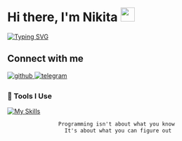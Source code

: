 <h1>Hi there, I'm Nikita <img src="https://github.com/blackcater/blackcater/raw/main/images/Hi.gif" height="32"/></h1>

<div>
  <a href="https://git.io/typing-svg"><img src="https://readme-typing-svg.demolab.com?font=Fira+Code&weight=750&duration=5000&pause=5000&center=true&vCenter=true&width=500&height=40&lines=A+passionate+developer+who+loves+building+things+with+code!" alt="Typing SVG" /></a>
</div>

## Connect with me

<div ">
<a href="https://github.com/foreverflyyy/foreverflyyy/" target="_blank">
<img src=https://img.shields.io/badge/github-%2324292e.svg?&style=for-the-badge&logo=github&logoColor=white alt=github style="margin-bottom: 5px;" />
</a>
<a href="https://t.me/foreverflyyy" target="_blank">
<img src=https://img.shields.io/badge/telegram-%2300acee.svg?&style=for-the-badge&logo=telegram&logoColor=white alt=telegram style="margin-bottom: 5px;" />
</a>
</div>

### 🧰 Tools I Use

[![My Skills](https://skillicons.dev/icons?i=js,ts,react,nextjs,tailwind,redux,graphql,webpack,nodejs,nestjs,mongodb,docker)](https://skillicons.dev) 

<div align="center">
  
```diff
Programming isn't about what you know 
It's about what you can figure out
```
  
</div>
